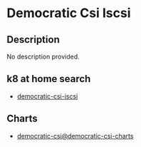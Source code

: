 # Democratic Csi Iscsi

## Description

No description provided.

## k8 at home search

- [democratic-csi-iscsi](https://nanne.dev/k8s-at-home-search/#/democratic-csi-iscsi)

## Charts

- [democratic-csi@democratic-csi-charts](https://democratic-csi.github.io/charts/)
